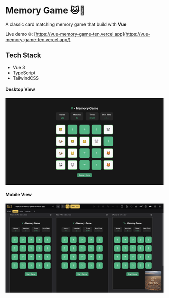 # Memory Game 🐱🐼

A classic card matching memory game that build with **Vue**

Live demo 🌐: [https://vue-memory-game-ten.vercel.app](https://vue-memory-game-ten.vercel.app/)

## Tech Stack

- Vue 3
- TypeScript
- TailwindCSS

#### Desktop View

![Desktop View](/public/p1.png)

#### Mobile View

![Mobile View](/public/p2.png)
